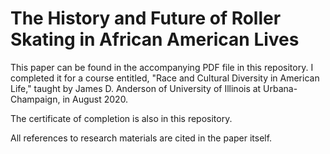 # The History and Future of Roller Skating in African American Lives

This paper can be found in the accompanying PDF file in this repository.  I completed it for a course entitled, "Race and Cultural Diversity in American Life," taught by James D.
Anderson of University of Illinois at Urbana-Champaign, in August 2020.

The certificate of completion is also in this repository.

All references to research materials are cited in the paper itself.

